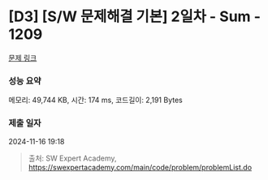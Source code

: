 # [D3] [S/W 문제해결 기본] 2일차 - Sum - 1209 

[문제 링크](https://swexpertacademy.com/main/code/problem/problemDetail.do?contestProbId=AV13_BWKACUCFAYh) 

### 성능 요약

메모리: 49,744 KB, 시간: 174 ms, 코드길이: 2,191 Bytes

### 제출 일자

2024-11-16 19:18



> 출처: SW Expert Academy, https://swexpertacademy.com/main/code/problem/problemList.do